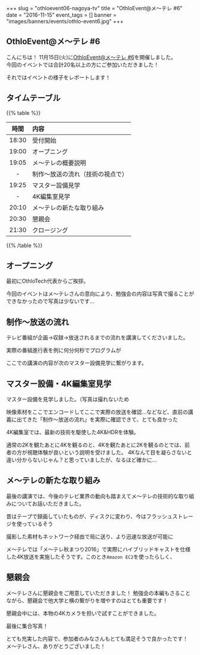 +++
slug = "othloevent06-nagoya-tv"
title = "OthloEvent@メ～テレ #6"
date = "2016-11-15"
event_tags = []
banner = "images/banners/events/othlo-event6.jpg"
+++

## OthloEvent@メ〜テレ #6

こんにちは！
11月15日(火)に[OthloEvent@メ〜テレ #6](http://othlotech.connpass.com/event/43598/)を開催しました。  
今回のイベントでは合計20名以上の方にご参加いただきました！

それではイベントの様子をレポートします！

## タイムテーブル

{{% table %}}

|時間|内容|
|:-----:|:-----|
|18:30|受付開始|
|19:00|オープニング|
|19:05|メ～テレの概要説明|
|-|制作～放送の流れ（技術の視点で）|
|19:25|マスター設備見学|
|-|4K編集室見学|
|20:10|メ～テレの新たな取り組み|
|20:30|懇親会|
|21:30|クロージング|

{{% /table %}}

## オープニング

最初にOthloTech代表からご挨拶。

今回のイベントはメ～テレさんの意向により、勉強会の内容は写真で撮ることができなかったので写真は少ないです...


## 制作〜放送の流れ

テレビ番組が企画→収録→放送されるまでの流れを講演してくださいました。

実際の番組進行表を例に何分何秒でプログラムが


ここでの講演の内容が次のマスター設備見学に繋がります。

## マスター設備・4K編集室見学

マスター設備を見学しました。（写真は撮れないため

映像素材をここでエンコードしてここで実際の放送を確認...などなど、直前の講義に出てきた「制作〜放送の流れ」を実際に確認できて、とても良かった

4K編集室では、最新の技術を駆使した4K&HDRを体験。

通常の2Kを観たあとに4Kを観るのと、4Kを観たあとに2Kを観るのとでは、前者の方が視聴体験が良いという説明を受けました。
4Kなんて目を凝らさないと違い分からないじゃん？と思っていましたが、なるほど確かに...

## メ～テレの新たな取り組み

最後の講演では、今後のテレビ業界の動向も踏まえてメ～テレの技術的な取り組みについてお話いただきました。

昔はテープで録画していたものが、ディスクに変わり、今はフラッシュストレージを使っているそう

撮影した素材もネットワーク経由で局に送り、より迅速な放送が可能に

メ～テレでは「メ～テレ秋まつり2016」で実際にハイブリッドキャストを仕様した4K放送を実施したそうです。このとき`Amazon EC2`を使ったらしく、

## 懇親会

メ～テレさんに懇親会をご用意していただきました！
勉強会の本編もさることながら、懇親会で他大学と横の繋がりを増やすのはとても重要です！

懇親会中には、本物の4Kカメラを担いで試すことができました。

最後に集合写真！

とても充実した内容で、参加者のみなさんもとても満足そうで良かったです！
メ～テレさん、ありがとうございました！

